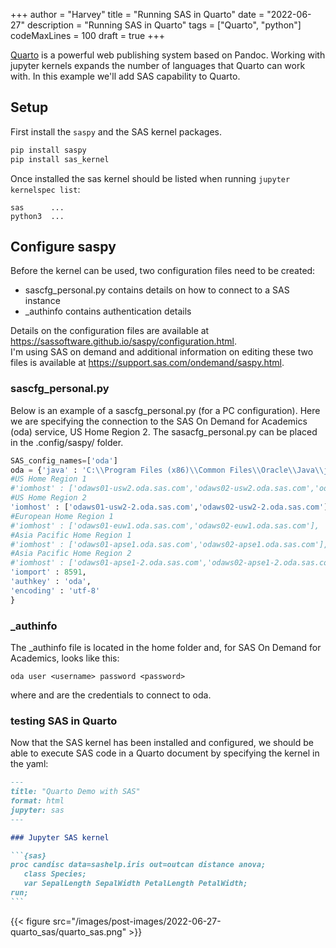 +++
author = "Harvey"
title = "Running SAS in Quarto"
date = "2022-06-27"
description = "Running SAS in Quarto"
tags = ["Quarto", "python"]
codeMaxLines = 100
draft = true
+++

[Quarto](https://quarto.org/) is a powerful web publishing system based on Pandoc.  Working with jupyter kernels expands the number of languages that Quarto can work with.  In this example we'll add SAS capability to Quarto.


## Setup

First install the `saspy` and the SAS kernel packages.

```bash
pip install saspy
pip install sas_kernel
```

Once installed the sas kernel should be listed when running `jupyter kernelspec list`:

```
sas      ...
python3  ...
```

## Configure saspy

Before the kernel can be used, two configuration files need to be created:
-  sascfg_personal.py contains details on how to connect to a SAS instance
-  _authinfo contains authentication details

Details on the configuration files are available at https://sassoftware.github.io/saspy/configuration.html.  
I'm using SAS on demand and additional information on editing these two files is available at https://support.sas.com/ondemand/saspy.html.

### sascfg_personal.py

Below is an example of a sascfg_personal.py (for a PC configuration).  Here we are specifying the connection to the SAS On Demand for Academics (oda) service, US Home Region 2.  The sasacfg_personal.py can be placed in the .config/saspy/ folder.

```python
SAS_config_names=['oda']
oda = {'java' : 'C:\\Program Files (x86)\\Common Files\\Oracle\\Java\\javapath\\java.exe',
#US Home Region 1
#'iomhost' : ['odaws01-usw2.oda.sas.com','odaws02-usw2.oda.sas.com','odaws03-usw2.oda.sas.com','odaws04-usw2.oda.sas.com'],
#US Home Region 2
'iomhost' : ['odaws01-usw2-2.oda.sas.com','odaws02-usw2-2.oda.sas.com'],
#European Home Region 1
#'iomhost' : ['odaws01-euw1.oda.sas.com','odaws02-euw1.oda.sas.com'],
#Asia Pacific Home Region 1
#'iomhost' : ['odaws01-apse1.oda.sas.com','odaws02-apse1.oda.sas.com'],
#Asia Pacific Home Region 2
#'iomhost' : ['odaws01-apse1-2.oda.sas.com','odaws02-apse1-2.oda.sas.com'],
'iomport' : 8591,
'authkey' : 'oda',
'encoding' : 'utf-8'
}
```

### _authinfo

The _authinfo file is located in the home folder and, for SAS On Demand for Academics, looks like this:

```
oda user <username> password <password>
```

where _<username>_ and _<password>_ are the credentials to connect to oda.

### testing SAS in Quarto

Now that the SAS kernel has been installed and configured, we should be able to execute SAS code in a Quarto document by specifying the kernel in the yaml:

~~~markdown
---
title: "Quarto Demo with SAS"
format: html
jupyter: sas
---

### Jupyter SAS kernel

```{sas}
proc candisc data=sashelp.iris out=outcan distance anova;
   class Species;
   var SepalLength SepalWidth PetalLength PetalWidth;
run;
```
~~~

{{< figure src="/images/post-images/2022-06-27-quarto_sas/quarto_sas.png" >}}

